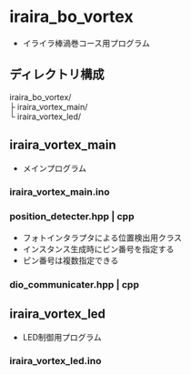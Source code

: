 # iraira_bo_vortex
 - イライラ棒渦巻コース用プログラム

## ディレクトリ構成
iraira_bo_vortex/  
  ├ iraira_vortex_main/  
  └ iraira_vortex_led/

## iraira_vortex_main
 - メインプログラム

### iraira_vortex_main.ino
### position_detecter.hpp | cpp
 - フォトインタラプタによる位置検出用クラス
 - インスタンス生成時にピン番号を指定する
 - ピン番号は複数指定できる

### dio_communicater.hpp | cpp

## iraira_vortex_led
 - LED制御用プログラム

### iraira_vortex_led.ino